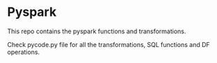 # Pyspark
This repo contains the pyspark functions and transformations.

Check pycode.py file for all the transformations, SQL functions and DF operations.
